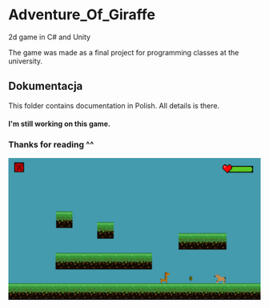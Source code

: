 # Adventure_Of_Giraffe
2d game in C# and Unity

The game was made as a final project for programming classes at the university.

## Dokumentacja

This folder contains documentation in Polish.
All details is there.

#### I'm still working on this game.
### Thanks for reading ^^

![Screenshot](gameplay.png)
